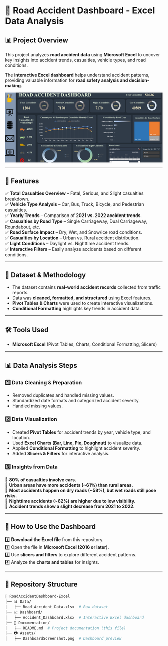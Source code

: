 # 🚗 Road Accident Dashboard - Excel Data Analysis  

## 📊 Project Overview  
This project analyzes **road accident data** using **Microsoft Excel** to uncover key insights into accident trends, casualties, vehicle types, and road conditions.  

The **interactive Excel dashboard** helps understand accident patterns, providing valuable information for **road safety analysis and decision-making**.  

![Dashboard Screenshot](RoadAccidentDashboardScreenshot.png)

---

## 📌 Features  
✅ **Total Casualties Overview** – Fatal, Serious, and Slight casualties breakdown.  
✅ **Vehicle Type Analysis** – Car, Bus, Truck, Bicycle, and Pedestrian casualties.  
✅ **Yearly Trends** – Comparison of **2021 vs. 2022 accident trends**.  
✅ **Casualties by Road Type** – Single Carriageway, Dual Carriageway, Roundabout, etc.  
✅ **Road Surface Impact** – Dry, Wet, and Snow/Ice road conditions.  
✅ **Casualties by Location** – Urban vs. Rural accident distribution.  
✅ **Light Conditions** – Daylight vs. Nighttime accident trends.  
✅ **Interactive Filters** – Easily analyze accidents based on different conditions.  

---

## 📂 Dataset & Methodology  
- The dataset contains **real-world accident records** collected from traffic reports.  
- Data was **cleaned, formatted, and structured** using Excel features.  
- **Pivot Tables & Charts** were used to create interactive visualizations.  
- **Conditional Formatting** highlights key trends in accident data.  

---

## 🛠️ Tools Used  
- **Microsoft Excel** (Pivot Tables, Charts, Conditional Formatting, Slicers)  

---

## 📊 Data Analysis Steps  
### **1️⃣ Data Cleaning & Preparation**  
- Removed duplicates and handled missing values.  
- Standardized date formats and categorized accident severity.
- Handled missing values.  

### **2️⃣ Data Visualization**  
- Created **Pivot Tables** for accident trends by year, vehicle type, and location.  
- Used **Excel Charts (Bar, Line, Pie, Doughnut)** to visualize data.  
- Applied **Conditional Formatting** to highlight accident severity.  
- Added **Slicers & Filters** for interactive analysis.  

### **3️⃣ Insights from Data**  
📌 **80% of casualties involve cars.**  
📌 **Urban areas have more accidents (~61%) than rural areas.**  
📌 **Most accidents happen on dry roads (~58%), but wet roads still pose risks.**  
📌 **Nighttime accidents (~62%) are higher due to low visibility.**  
📌 **Accident trends show a slight decrease from 2021 to 2022.**  

---

## 🎯 How to Use the Dashboard  
1️⃣ **Download the Excel file** from this repository.  
2️⃣ Open the file in **Microsoft Excel (2016 or later)**.  
3️⃣ Use **slicers and filters** to explore different accident patterns.  
4️⃣ Analyze the **charts and tables** for insights.  

---

## 📌 Repository Structure  
```sh
📂 RoadAccidentDashboard-Excel
│── 📊 Data/
│   ├── Road_Accident_Data.xlsx  # Raw dataset
│── 📈 Dashboard/
│   ├── Accident_Dashboard.xlsx  # Interactive Excel dashboard
│── 📜 Documentation/
│   ├── README.md  # Project documentation (this file)
│── 📷 Assets/
│   ├── DashboardScreenshot.png  # Dashboard preview
